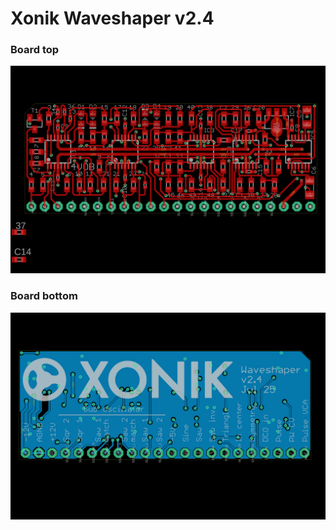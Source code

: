# Xonik Waveshaper v2.4

### Board top
![Top side](./Xonik%20Waveshaper%20v2.4-brd-top.png)
### Board bottom
![Bottom side](./Xonik%20Waveshaper%20v2.4-brd-bottom.png)

